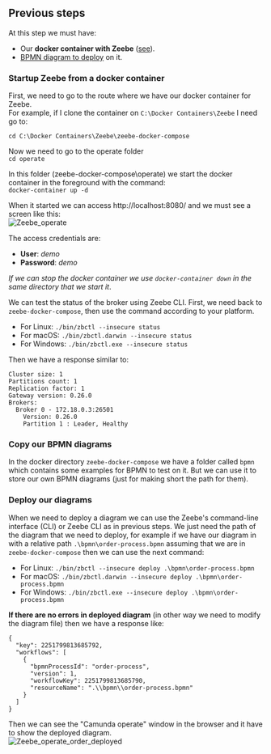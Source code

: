## Previous steps
At this step we must have:  
- Our **docker container with Zeebe** ([see](https://github.com/AngelAngelopoulos/ERP-BPM-integration/wiki/Zeebe-Environment)).
- [BPMN diagram to deploy](https://github.com/AngelAngelopoulos/ERP-BPM-integration/blob/main/order-process.bpmn) on it.

### Startup Zeebe from a docker container
First, we need to go to the route where we have our docker container for Zeebe.  
For example, if I clone the container on `C:\Docker Containers\Zeebe` I need go to:  

`cd C:\Docker Containers\Zeebe\zeebe-docker-compose`

Now we need to go to the operate folder  
`cd operate`

In this folder (zeebe-docker-compose\operate) we start the docker container in the foreground with the command:  
`docker-container up -d`

When it started we can access http://localhost:8080/ and we must see a screen like this:  
![Zeebe_operate](https://user-images.githubusercontent.com/46906329/116153539-1b269b00-a6ad-11eb-8a97-2dd0c5e2bb65.JPG)

The access credentials are:  
- **User**: *demo*
- **Password**: *demo*


*If we can stop the docker container we use `docker-container down` in the same directory that we start it*.

We can test the status of the broker using Zeebe CLI. First, we need back to `zeebe-docker-compose`, then use the command according to your platform.
- For Linux: `./bin/zbctl --insecure status`
- For macOS: `./bin/zbctl.darwin --insecure status`
- For Windows: `./bin/zbctl.exe --insecure status`

Then we have a response similar to: 
```
Cluster size: 1
Partitions count: 1
Replication factor: 1
Gateway version: 0.26.0
Brokers:
  Broker 0 - 172.18.0.3:26501
    Version: 0.26.0
    Partition 1 : Leader, Healthy
```

### Copy our BPMN diagrams
In the docker directory `zeebe-docker-compose` we have a folder called `bpmn` which contains some examples for BPMN to test on it. But we can use it to store our own BPMN diagrams (just for making short the path for them).

### Deploy our diagrams
When we need to deploy a diagram we can use the Zeebe's command-line interface (CLI) or Zeebe CLI as in previous steps. We just need the path of the diagram that we need to deploy, for example if we have our diagram in with a relative path `.\bpmn\order-process.bpmn` assuming that we are in `zeebe-docker-compose` then we can use the next command:  

- For Linux: `./bin/zbctl --insecure deploy .\bpmn\order-process.bpmn`
- For macOS: `./bin/zbctl.darwin --insecure deploy .\bpmn\order-process.bpmn`
- For Windows: `./bin/zbctl.exe --insecure deploy .\bpmn\order-process.bpmn`

**If there are no errors in deployed diagram** (in other way we need to modify the diagram file) then we have a response like:
```
{
  "key": 2251799813685792,
  "workflows": [
    {
      "bpmnProcessId": "order-process",
      "version": 1,
      "workflowKey": 2251799813685790,
      "resourceName": ".\\bpmn\\order-process.bpmn"
    }
  ]
}
```

Then we can see the "Camunda operate" window in the browser and it have to show the deployed diagram.  
![Zeebe_operate_order_deployed](https://user-images.githubusercontent.com/46906329/116153540-1bbf3180-a6ad-11eb-8ab6-b58747972f7a.JPG)
  



